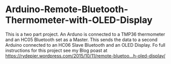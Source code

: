 # Arduino-Remote-Bluetooth-Thermometer-with-OLED-Display
This is a two part project. An Arduno is connected to a TMP36 thermometer and an HC05 Bluetooth set as a Master. This sends the data to a second Arduino connected to an HC06 Slave Bluetooth and an OLED Display. Fo full instructions for this project see my Blog poast at https://rydepier.wordpress.com/2015/10/11/remote-bluetoo…h-oled-display/
